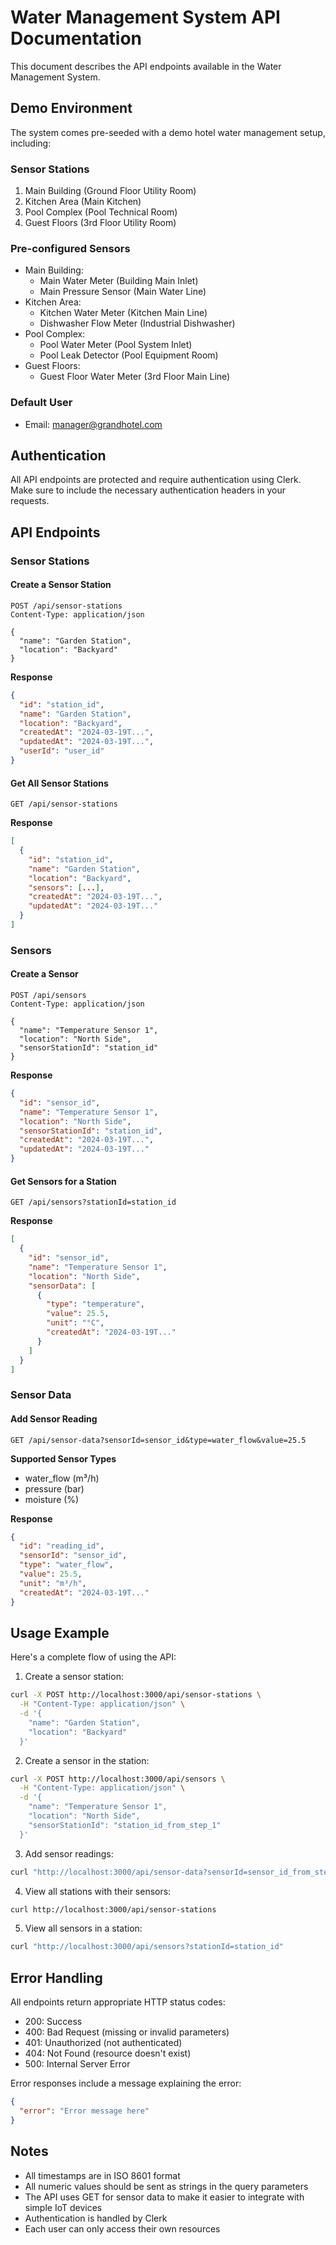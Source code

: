 # Water Management System API Documentation

This document describes the API endpoints available in the Water Management System.

## Demo Environment

The system comes pre-seeded with a demo hotel water management setup, including:

### Sensor Stations

1. Main Building (Ground Floor Utility Room)
2. Kitchen Area (Main Kitchen)
3. Pool Complex (Pool Technical Room)
4. Guest Floors (3rd Floor Utility Room)

### Pre-configured Sensors

- Main Building:
  - Main Water Meter (Building Main Inlet)
  - Main Pressure Sensor (Main Water Line)
- Kitchen Area:
  - Kitchen Water Meter (Kitchen Main Line)
  - Dishwasher Flow Meter (Industrial Dishwasher)
- Pool Complex:
  - Pool Water Meter (Pool System Inlet)
  - Pool Leak Detector (Pool Equipment Room)
- Guest Floors:
  - Guest Floor Water Meter (3rd Floor Main Line)

### Default User

- Email: manager@grandhotel.com

## Authentication

All API endpoints are protected and require authentication using Clerk. Make sure to include the necessary authentication headers in your requests.

## API Endpoints

### Sensor Stations

#### Create a Sensor Station

```http
POST /api/sensor-stations
Content-Type: application/json

{
  "name": "Garden Station",
  "location": "Backyard"
}
```

**Response**

```json
{
  "id": "station_id",
  "name": "Garden Station",
  "location": "Backyard",
  "createdAt": "2024-03-19T...",
  "updatedAt": "2024-03-19T...",
  "userId": "user_id"
}
```

#### Get All Sensor Stations

```http
GET /api/sensor-stations
```

**Response**

```json
[
  {
    "id": "station_id",
    "name": "Garden Station",
    "location": "Backyard",
    "sensors": [...],
    "createdAt": "2024-03-19T...",
    "updatedAt": "2024-03-19T..."
  }
]
```

### Sensors

#### Create a Sensor

```http
POST /api/sensors
Content-Type: application/json

{
  "name": "Temperature Sensor 1",
  "location": "North Side",
  "sensorStationId": "station_id"
}
```

**Response**

```json
{
  "id": "sensor_id",
  "name": "Temperature Sensor 1",
  "location": "North Side",
  "sensorStationId": "station_id",
  "createdAt": "2024-03-19T...",
  "updatedAt": "2024-03-19T..."
}
```

#### Get Sensors for a Station

```http
GET /api/sensors?stationId=station_id
```

**Response**

```json
[
  {
    "id": "sensor_id",
    "name": "Temperature Sensor 1",
    "location": "North Side",
    "sensorData": [
      {
        "type": "temperature",
        "value": 25.5,
        "unit": "°C",
        "createdAt": "2024-03-19T..."
      }
    ]
  }
]
```

### Sensor Data

#### Add Sensor Reading

```http
GET /api/sensor-data?sensorId=sensor_id&type=water_flow&value=25.5
```

**Supported Sensor Types**

- water_flow (m³/h)
- pressure (bar)
- moisture (%)

**Response**

```json
{
  "id": "reading_id",
  "sensorId": "sensor_id",
  "type": "water_flow",
  "value": 25.5,
  "unit": "m³/h",
  "createdAt": "2024-03-19T..."
}
```

## Usage Example

Here's a complete flow of using the API:

1. Create a sensor station:

```bash
curl -X POST http://localhost:3000/api/sensor-stations \
  -H "Content-Type: application/json" \
  -d '{
    "name": "Garden Station",
    "location": "Backyard"
  }'
```

2. Create a sensor in the station:

```bash
curl -X POST http://localhost:3000/api/sensors \
  -H "Content-Type: application/json" \
  -d '{
    "name": "Temperature Sensor 1",
    "location": "North Side",
    "sensorStationId": "station_id_from_step_1"
  }'
```

3. Add sensor readings:

```bash
curl "http://localhost:3000/api/sensor-data?sensorId=sensor_id_from_step_2&type=water_flow&value=25.5"
```

4. View all stations with their sensors:

```bash
curl http://localhost:3000/api/sensor-stations
```

5. View all sensors in a station:

```bash
curl "http://localhost:3000/api/sensors?stationId=station_id"
```

## Error Handling

All endpoints return appropriate HTTP status codes:

- 200: Success
- 400: Bad Request (missing or invalid parameters)
- 401: Unauthorized (not authenticated)
- 404: Not Found (resource doesn't exist)
- 500: Internal Server Error

Error responses include a message explaining the error:

```json
{
  "error": "Error message here"
}
```

## Notes

- All timestamps are in ISO 8601 format
- All numeric values should be sent as strings in the query parameters
- The API uses GET for sensor data to make it easier to integrate with simple IoT devices
- Authentication is handled by Clerk
- Each user can only access their own resources
